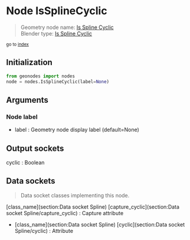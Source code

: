 
# Node IsSplineCyclic

> Geometry node name: [Is Spline Cyclic](https://docs.blender.org/manual/en/latest/modeling/geometry_nodes/material/is_spline_cyclic.html)<br>
  Blender type: [Is Spline Cyclic](https://docs.blender.org/api/current/bpy.types.GeometryNodeInputSplineCyclic.html)
  
<sub>go to [index](/docs/index.md)</sub>

## Initialization

```python
from geonodes import nodes
node = nodes.IsSplineCyclic(label=None)
```



## Arguments


### Node label

- label : Geometry node display label (default=None)

## Output sockets

cyclic : Boolean

## Data sockets

> Data socket classes implementing this node.
  
[class_name](section:Data socket Spline) [capture_cyclic](section:Data socket Spline/capture_cyclic) : Capture attribute
- [class_name](section:Data socket Spline) [cyclic](section:Data socket Spline/cyclic) : Attribute
  
